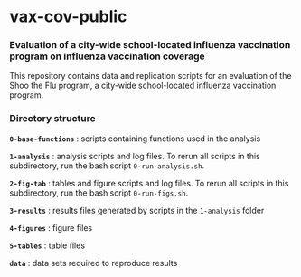 # vax-cov-public

### Evaluation of a city-wide school-located influenza vaccination program on influenza vaccination coverage

This repository contains data and replication scripts for an evaluation of the Shoo the Flu program, a city-wide school-located influenza vaccination program. 

### Directory structure

**`0-base-functions`** : scripts containing functions used in the analysis

**`1-analysis`** : analysis scripts and log files. To rerun all scripts in this subdirectory, run the bash script `0-run-analysis.sh`.

**`2-fig-tab`** :  tables and figure scripts and log files. To rerun all scripts in this subdirectory, run the bash script `0-run-figs.sh`.

**`3-results`** :  results files generated by scripts in the `1-analysis` folder

**`4-figures`** :  figure files

**`5-tables`** :  table files

**`data`** : data sets required to reproduce results 
